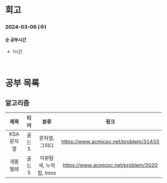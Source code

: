 # 회고

### 2024-03-06 (수)

#### 순 공부시간

- 1시간

<br>

# 공부 목록

## 알고리즘

|    제목    |  티어  |          분류          |                 링크                  |
| :--------: | :----: | :--------------------: | :-----------------------------------: |
| KSA 문자열 | 골드 5 |     문자열, 그리디     | https://www.acmicpc.net/problem/31433 |
|  개똥벌레  | 골드 5 | 이분탐색, 누적합, imos | https://www.acmicpc.net/problem/3020  |
